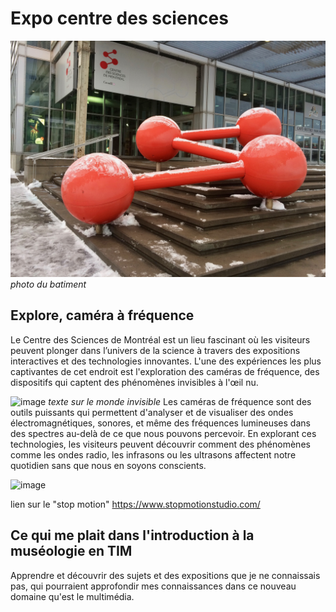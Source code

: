 # Expo centre des sciences
![image](médias_complémentaire/centre_des_sciences(2).jpg)
*photo du batiment*


## **Explore, caméra à fréquence**  
Le Centre des Sciences de Montréal est un lieu fascinant où les visiteurs peuvent plonger dans l’univers de la science à travers des expositions interactives et des technologies innovantes. L'une des expériences les plus captivantes de cet endroit est l'exploration des caméras de fréquence, des dispositifs qui captent des phénomènes invisibles à l'œil nu. 


 ![image](Médias/voir_invisible.jpg)
 *texte sur le monde invisible*
 Les caméras de fréquence sont des outils puissants qui permettent d'analyser et de visualiser des ondes électromagnétiques, sonores, et même des fréquences lumineuses dans des spectres au-delà de ce que nous pouvons percevoir. En explorant ces technologies, les visiteurs peuvent découvrir comment des phénomènes comme les ondes radio, les infrasons ou les ultrasons affectent notre quotidien sans que nous en soyons conscients.
 
 ![image](Médias/image_frequences.jpg)


lien sur le "stop motion" https://www.stopmotionstudio.com/




## Ce qui me plait dans l'introduction à la muséologie en TIM
Apprendre et découvrir des sujets et des expositions que je ne connaissais pas, qui pourraient approfondir mes connaissances dans ce nouveau domaine qu'est le multimédia.
